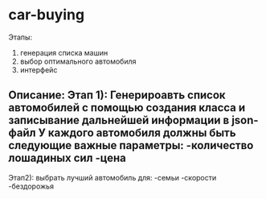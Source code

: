 # car-buying
Этапы:
1) генерация списка машин
2) выбор оптимального автомобиля
3) интерфейс

Описание:
Этап 1):
Генерироавть список автомобилей с помощью создания класса и записывание дальнейшей информации в json-файл
У каждого автомобиля должны быть следующие важные параметры:
-количество лошадиных сил
-цена
-
Этап2):
выбрать лучший автомобиль для:
-семьи
-скорости
-бездорожья
